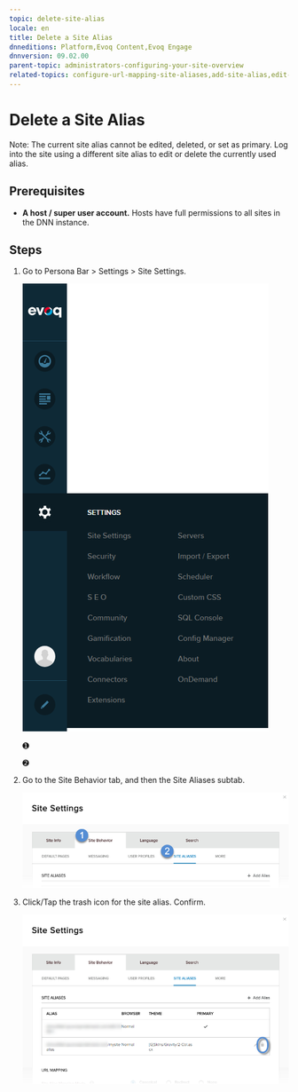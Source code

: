 ```yaml
---
topic: delete-site-alias
locale: en
title: Delete a Site Alias
dnneditions: Platform,Evoq Content,Evoq Engage
dnnversion: 09.02.00
parent-topic: administrators-configuring-your-site-overview
related-topics: configure-url-mapping-site-aliases,add-site-alias,edit-site-alias,change-primary-site-alias
---
```


# Delete a Site Alias

Note: The current site alias cannot be edited, deleted, or set as primary. Log into the site using a different site alias to edit or delete the currently used alias.

## Prerequisites

*   **A host / super user account.** Hosts have full permissions to all sites in the DNN instance.

## Steps

1.  Go to Persona Bar \> Settings \> Site Settings.
    
    ![Persona Bar > Settings > Site Settings](img/scr-pbar-host-Settings-E91.png)
    
    ➊
    
    ➋
    
2.  Go to the Site Behavior tab, and then the Site Aliases subtab.
    
    ![Site Behavior > Site Aliases](img/scr-pbtabs-host-Settings-SiteSettings-SiteBehavior-SiteAliases-E90.png)
    
3.  Click/Tap the trash icon for the site alias. Confirm.
    
      
    
    ![Site Settings > Site Behavior > Site Aliases — Delete](img/scr-SiteSettings-SiteBehavior-SiteAliases-Delete-E90.png)